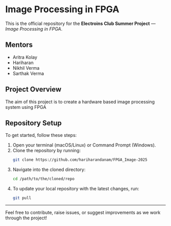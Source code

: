 # Image Processing in FPGA

This is the official repository for the **Electroins Club Summer Project** — *Image Processing in FPGA*.

## Mentors
- Aritra Kolay  
- Hariharan
- Nikhil Verma 
- Sarthak Verma

## Project Overview
The aim of this project is to create a hardware based image processing system using FPGA


## Repository Setup

To get started, follow these steps:

1. Open your terminal (macOS/Linux) or Command Prompt (Windows).
2. Clone the repository by running:
   ```bash
   git clone https://github.com/hariharandanam/FPGA_Image-2025
3. Navigate into the cloned directory:
   ````bash
   cd /path/to/the/cloned/repo
4. To update your local repository with the latest changes, run:
   ````bash
   git pull

---

Feel free to contribute, raise issues, or suggest improvements as we work through the project!
